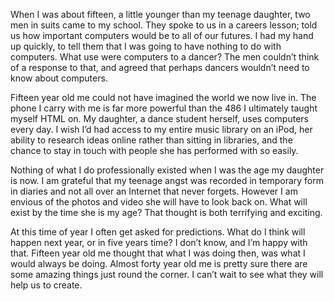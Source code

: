 

When I was about fifteen, a little younger than my teenage daughter, two men in suits came to my school. They
spoke to us in a careers lesson; told us how important computers would be to all of our futures. I had my hand
up quickly, to tell them that I was going to have nothing to do with computers. What use were computers to a
dancer? The men couldn’t think of a response to that, and agreed that perhaps dancers wouldn’t
need to know about computers.

Fifteen year old me could not have imagined the world we now live in. The phone I carry with me is far more
powerful than the 486 I ultimately taught myself HTML on. My daughter, a dance student herself, uses computers
every day. I wish I’d had access to my entire music library on an iPod, her ability to research ideas
online rather than sitting in libraries, and the chance to stay in touch with people she has performed with so
easily.

Nothing of what I do professionally existed when I was the age my daughter is now. I am grateful that my
teenage angst was recorded in temporary form in diaries and not all over an Internet that never forgets.
However I am envious of the photos and video she will have to look back on. What will exist by the time she is
my age? That thought is both terrifying and exciting.

At this time of year I often get asked for predictions. What do I think will happen next year, or in five
years time? I don’t know, and I’m happy with that. Fifteen year old me thought that what I was
doing then, was what I would always be doing. Almost forty year old me is pretty sure there are some amazing
things just round the corner. I can’t wait to see what they will help us to create.
